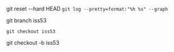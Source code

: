 git reset --hard HEAD
`git log --pretty=format:"%h %s" --graph`

git branch iss53

`git checkout iss53`

git checkout -b iss53